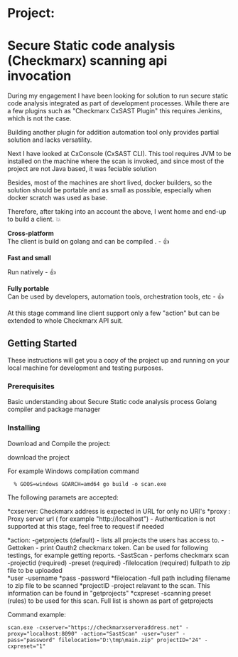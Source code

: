 
# Project: 
# Secure Static code analysis (Checkmarx) scanning api invocation
During my engagement I have been looking for solution to run secure static code analysis integrated as part of development processes. While there are a few plugins such as "Checkmarx CxSAST Plugin" this requires Jenkins, which is not the case. 

Building another plugin for addition automation tool only provides partial solution and lacks versatility. 

Next I have looked at  CxConsole (CxSAST CLI). This tool requires JVM to be installed on the machine where the scan is invoked, and since most of the project are not Java based, it was feciable solution

Besides, most of the machines are short lived, docker builders, so the solution should be portable and as small as possible, especially when docker scratch was used as base. 


Therefore, after taking into an account the above, I went home and end-up to build a client. :boom: 

**Cross-platform**  
The client is build on golang and can be compiled . - :+1:    				

**Fast and small**

 Run natively   - :+1:

**Fully portable**  
Can be used by developers, automation tools, orchestration tools, etc - :+1:

At this stage command line client support only a few "action" but can be extended to whole Checkmarx API suit. 

## Getting Started
These instructions will get you a copy of the project up and running on your local machine for development and testing purposes. 

### Prerequisites
Basic understanding about Secure Static code analysis process
Golang compiler and package manager

### Installing

Download and Compile the project:

download the project

For example Windows compilation command 
```
  % GOOS=windows GOARCH=amd64 go build -o scan.exe
```

The following paramets are accepted:

*cxserver:
   Checkmarx address is expected in URL for only no URI's
*proxy :
  Proxy server url ( for example "http://localhost") - Authentication is not supported at this stage, feel free to request if needed

*action: 
  -getprojects (default) - lists all projects the users has access to.
  -Gettoken   - print Oauth2 checkmarx token. Can be used for following testings, for example getting reports. 
  -SastScan - perfoms checkmarx scan 
      -projectid (required)
      -preset   (required)
      -filelocation (required) fullpath to zip file to be uploaded  
*user
  -username
*pass
  -password
*filelocation
  -full path including filename to zip file to be scanned
*projectID
  -project relavant to the scan. This information can be found in "getprojects"
*cxpreset
  -scanning preset (rules) to be used for this scan. Full list is shown as part of getprojects

Command example:

```
scan.exe -cxserver="https://checkmarxserveraddress.net" -proxy="localhost:8090" -action="SastScan" -user="user" -pass="password" filelocation="D:\tmp\main.zip" projectID="24" -cxpreset="1"
```


